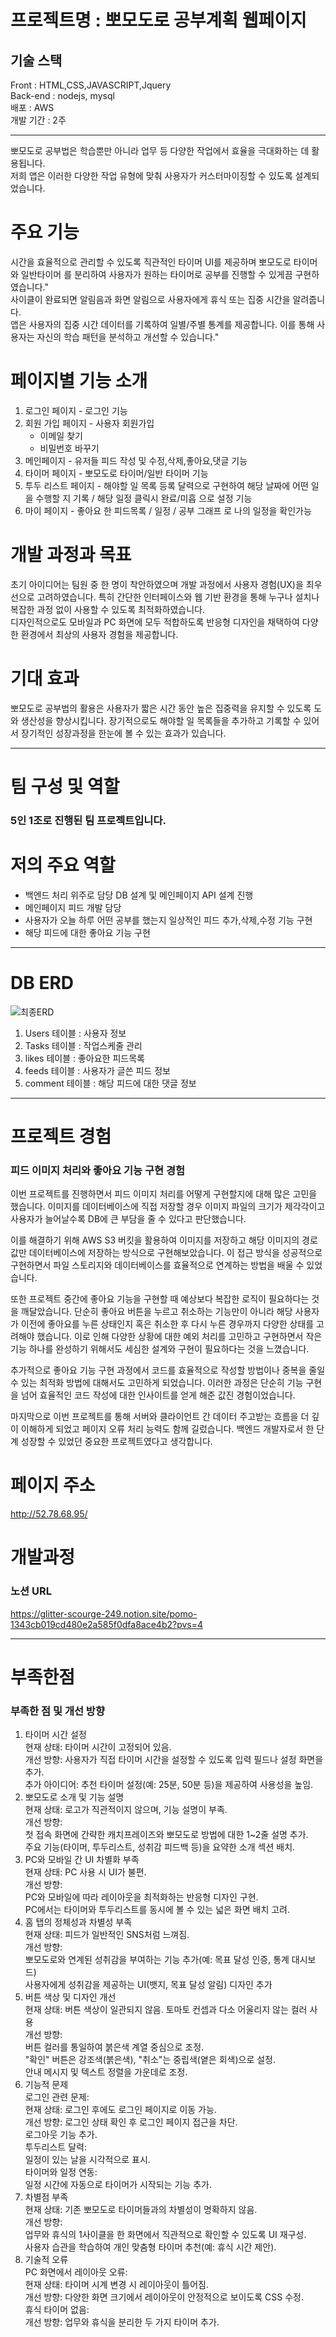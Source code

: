 # 프로젝트명 : 뽀모도로 공부계획 웹페이지
## 기술 스택 
Front : HTML,CSS,JAVASCRIPT,Jquery<br/>
Back-end : nodejs, mysql<br/>
배포 : AWS<br/>
개발 기간 : 2주<br/>
* * *
뽀모도로 공부법은 학습뿐만 아니라 업무 등 다양한 작업에서 효율을 극대화하는 데 활용됩니다. <br/>
저희 앱은 이러한 다양한 작업 유형에 맞춰 사용자가 커스터마이징할 수 있도록 설계되었습니다.<br/>
# 주요 기능
시간을 효율적으로 관리할 수 있도록 직관적인 타이머 UI를 제공하며 뽀모도로 타이머 와 일반타이머 를 분리하여 사용자가 원하는 타이머로 공부를 진행할 수 있게끔 구현하였습니다."<br/>
사이클이 완료되면 알림음과 화면 알림으로 사용자에게 휴식 또는 집중 시간을 알려줍니다.<br/>
앱은 사용자의 집중 시간 데이터를 기록하여 일별/주별 통계를 제공합니다. 이를 통해 사용자는 자신의 학습 패턴을 분석하고 개선할 수 있습니다."<br/>
# 페이지별 기능 소개
1. 로그인 페이지 - 로그인 기능<br/>
2. 회원 가입 페이지 - 사용자 회원가입<br/>
   + 이메일 찾기<br/>
   + 비밀번호 바꾸기<br/>
3. 메인페이지 - 유저들 피드 작성 및 수정,삭제,좋아요,댓글 기능<br/>
4. 타이머 페이지 - 뽀모도로 타이머/일반 타이머 기능<br/>
5. 투두 리스트 페이지 - 해야할 일 목록 등록 달력으로 구현하여 해당 날짜에 어떤 일을 수행할 지 기록 / 해당 일정 클릭시 완료/미흡 으로 설정 기능<br/>
6. 마이 페이지 - 좋아요 한 피드목록 / 일정 / 공부 그래프 로 나의 일정을 확인가능<br/>
# 개발 과정과 목표
초기 아이디어는 팀원 중 한 명이 착안하였으며 개발 과정에서 사용자 경험(UX)을 최우선으로 고려하였습니다. 특히 간단한 인터페이스와 웹 기반 환경을 통해 누구나 설치나 복잡한 과정 없이 사용할 수 있도록 최적화하였습니다.<br/>
디자인적으로도 모바일과 PC 화면에 모두 적합하도록 반응형 디자인을 채택하여 다양한 환경에서 최상의 사용자 경험을 제공합니다.<br/>
# 기대 효과
뽀모도로 공부법의 활용은 사용자가 짧은 시간 동안 높은 집중력을 유지할 수 있도록 도와 생산성을 향상시킵니다. 장기적으로도 해야할 일 목록들을 추가하고 기록할 수 있어서 장기적인 성장과정을 한눈에 볼 수 있는 효과가 있습니다.<br/>
* * *
# 팀 구성 및 역할
### 5인 1조로 진행된 팀 프로젝트입니다.<br/>
# 저의 주요 역할<br/>
- 백엔드 처리 위주로 담당 DB 설계 및 메인페이지 API 설계 진행
- 메인페이지 피드 개발 담당
- 사용자가 오늘 하루 어떤 공부를 했는지 일상적인 피드 추가,삭제,수정 기능 구현
- 해당 피드에 대한 좋아요 기능 구현
* * *
# DB ERD
![최종ERD](https://github.com/user-attachments/assets/df0450e8-45da-44b1-8479-f2cf72a7cb6e)
1. Users 테이블 : 사용자 정보
2. Tasks 테이블 : 작업스케줄 관리
4. likes 테이블 : 좋아요한 피드목록
5. feeds 테이블 : 사용자가 글쓴 피드 정보
6. comment 테이블 : 해당 피드에 대한 댓글 정보
* * *
# 프로젝트 경험
### 피드 이미지 처리와 좋아요 기능 구현 경험
이번 프로젝트를 진행하면서 피드 이미지 처리를 어떻게 구현할지에 대해 많은 고민을 했습니다. 이미지를 데이터베이스에 직접 저장할 경우 이미지 파일의 크기가 제각각이고 사용자가 늘어날수록 DB에 큰 부담을 줄 수 있다고 판단했습니다.<br/>

이를 해결하기 위해 AWS S3 버킷을 활용하여 이미지를 저장하고 해당 이미지의 경로값만 데이터베이스에 저장하는 방식으로 구현해보았습니다. 이 접근 방식을 성공적으로 구현하면서 파일 스토리지와 데이터베이스를 효율적으로 연계하는 방법을 배울 수 있었습니다.

또한 프로젝트 중간에 좋아요 기능을 구현할 때 예상보다 복잡한 로직이 필요하다는 것을 깨달았습니다. 단순히 좋아요 버튼을 누르고 취소하는 기능만이 아니라 해당 사용자가 이전에 좋아요를 누른 상태인지 혹은 취소한 후 다시 누른 경우까지 다양한 상태를 고려해야 했습니다. 이로 인해 다양한 상황에 대한 예외 처리를 고민하고 구현하면서 작은 기능 하나를 완성하기 위해서도 세심한 설계와 구현이 필요하다는 것을 느꼈습니다.

추가적으로 좋아요 기능 구현 과정에서 코드를 효율적으로 작성할 방법이나 중복을 줄일 수 있는 최적화 방법에 대해서도 고민하게 되었습니다. 이러한 과정은 단순히 기능 구현을 넘어 효율적인 코드 작성에 대한 인사이트를 얻게 해준 값진 경험이었습니다.

마지막으로 이번 프로젝트를 통해 서버와 클라이언트 간 데이터 주고받는 흐름을 더 깊이 이해하게 되었고 페이지 오류 처리 능력도 함께 길렀습니다. 백엔드 개발자로서 한 단계 성장할 수 있었던 중요한 프로젝트였다고 생각합니다.

# 페이지 주소
http://52.78.68.95/

# 개발과정 
### 노션 URL
https://glitter-scourge-249.notion.site/pomo-1343cb019cd480e2a585f0dfa8ace4b2?pvs=4
* * *
# 부족한점
### 부족한 점 및 개선 방향
1. 타이머 시간 설정<br/>
현재 상태: 타이머 시간이 고정되어 있음.<br/>
개선 방향: 사용자가 직접 타이머 시간을 설정할 수 있도록 입력 필드나 설정 화면을 추가. <br/>
추가 아이디어: 추천 타이머 설정(예: 25분, 50분 등)을 제공하여 사용성을 높임.<br/>
2. 뽀모도로 소개 및 기능 설명<br/>
현재 상태: 로고가 직관적이지 않으며, 기능 설명이 부족.<br/>
개선 방향:<br/>
첫 접속 화면에 간략한 캐치프레이즈와 뽀모도로 방법에 대한 1~2줄 설명 추가.<br/>
주요 기능(타이머, 투두리스트, 성취감 피드백 등)을 요약한 소개 섹션 배치.<br/>
3. PC와 모바일 간 UI 차별화 부족<br/>
현재 상태: PC 사용 시 UI가 불편.<br/>
개선 방향:<br/>
PC와 모바일에 따라 레이아웃을 최적화하는 반응형 디자인 구현.<br/>
PC에서는 타이머와 투두리스트를 동시에 볼 수 있는 넓은 화면 배치 고려.<br/>
4. 홈 탭의 정체성과 차별성 부족<br/>
현재 상태: 피드가 일반적인 SNS처럼 느껴짐.<br/>
개선 방향:<br/>
뽀모도로와 연계된 성취감을 부여하는 기능 추가(예: 목표 달성 인증, 통계 대시보드)<br/>
사용자에게 성취감을 제공하는 UI(뱃지, 목표 달성 알림) 디자인 추가<br/>
5. 버튼 색상 및 디자인 개선<br/>
현재 상태: 버튼 색상이 일관되지 않음. 토마토 컨셉과 다소 어울리지 않는 컬러 사용<br/>
개선 방향:<br/>
버튼 컬러를 통일하여 붉은색 계열 중심으로 조정.<br/>
"확인" 버튼은 강조색(붉은색), "취소"는 중립색(옅은 회색)으로 설정.<br/>
안내 메시지 및 텍스트 정렬을 가운데로 조정.<br/>
6. 기능적 문제<br/>
로그인 관련 문제:<br/>
현재 상태: 로그인 후에도 로그인 페이지로 이동 가능.<br/>
개선 방향: 로그인 상태 확인 후 로그인 페이지 접근을 차단.<br/>
로그아웃 기능 추가.<br/>
투두리스트 달력:<br/>
일정이 있는 날을 시각적으로 표시.<br/>
타이머와 일정 연동:<br/>
일정 시간에 자동으로 타이머가 시작되는 기능 추가.<br/>
7. 차별점 부족<br/>
현재 상태: 기존 뽀모도로 타이머들과의 차별성이 명확하지 않음.<br/>
개선 방향:<br/>
업무와 휴식의 1사이클을 한 화면에서 직관적으로 확인할 수 있도록 UI 재구성.<br/>
사용자 습관을 학습하여 개인 맞춤형 타이머 추천(예: 휴식 시간 제안).<br/>
8. 기술적 오류<br/>
PC 화면에서 레이아웃 오류:<br/>
현재 상태: 타이머 시계 변경 시 레이아웃이 틀어짐.<br/>
개선 방향: 다양한 화면 크기에서 레이아웃이 안정적으로 보이도록 CSS 수정.<br/>
휴식 타이머 없음:<br/>
개선 방향: 업무와 휴식을 분리한 두 가지 타이머 추가.<br/>






















